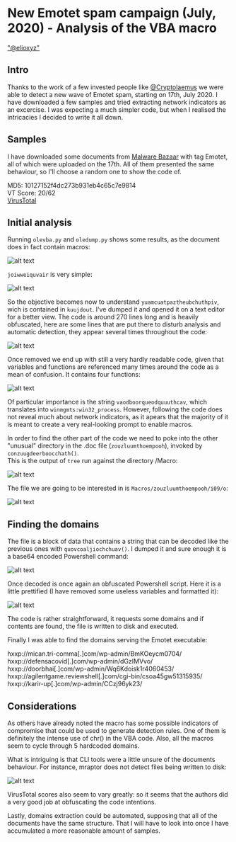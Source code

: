 # New Emotet spam campaign (July, 2020) - Analysis of the VBA macro

["@elioxyz"](https://twitter.com/elioxyz)

## Intro

Thanks to the work of a few invested people like [@Cryptolaemus](https://twitter.com/Cryptolaemus1) we were able to detect a new wave of Emotet spam, starting on 17th, July 2020.
I have downloaded a few samples and tried extracting network indicators as an excercise. I was expecting a much simpler code, but when I realised the intricacies I decided to write it all down.

## Samples

I have downloaded some documents from [Malware Bazaar](https://bazaar.abuse.ch/browse/) with tag Emotet, all of which were uploaded on the 17th. All of them presented the same behaviour, so I'll choose a random one to show the code of.

MD5: 10127152f4dc273b931eb4c65c7e9814 <br>
VT Score: 20/62 <br>
[VirusTotal](https://www.virustotal.com/gui/file/25941d1dac273e9438afe0bf0b3a913474ff21b6c559c8f9c5a1820eac5e6281/detection)

## Initial analysis

Running `olevba.py` and `oledump.py` shows some results, as the document does in fact contain macros:

![alt text](https://raw.githubusercontent.com/splashdot/splashdot.github.io/master/emotet/images/oledump_1.PNG)

`joiwweiquvair` is very simple:

![alt text](https://raw.githubusercontent.com/splashdot/splashdot.github.io/master/emotet/images/oledump_2.PNG)

So the objective becomes now to understand `yuamcuatpaztheubchuthpiv`, wich is contained in `kuujdout`. I've dumped it and opened it on a text editor for a better view.
The code is around 270 lines long and is heavily obfuscated, here are some lines that are put there to disturb analysis and automatic detection, they appear several times throughout the code:

![alt text](https://raw.githubusercontent.com/splashdot/splashdot.github.io/master/emotet/images/sublime_1.PNG)

Once removed we end up with still a very hardly readable code, given that variables and functions are referenced many times around the code as a mean of confusion. It contains four functions:

![alt text](https://raw.githubusercontent.com/splashdot/splashdot.github.io/master/emotet/images/sublime_2.PNG)

Of particular importance is the string `vaodboorqueodquuuthcav`, which translates into `winmgmts:win32_process`.
However, following the code does not reveal much about network indicators, as it apears that the majority of it is meant to create a very real-looking prompt to enable macros.

In order to find the other part of the code we need to poke into the other "unusual" directory in the .doc file (`zouzluumthoempooh`), invoked by `conzuugdeerboocchath()`. <br>
This is the output of `tree` run against the directory /Macro:

![alt text](https://raw.githubusercontent.com/splashdot/splashdot.github.io/master/emotet/images/tree_1.PNG)

The file we are going to be interested in is `Macros/zouzluumthoempooh/i09/o`:

![alt text](https://raw.githubusercontent.com/splashdot/splashdot.github.io/master/emotet/images/xxd_1.PNG)

## Finding the domains

The file is a block of data that contains a string that can be decoded like the previous ones with `quovcoaljiochchuav()`. I dumped it and sure enough it is a base64 encoded Powershell command:

![alt text](https://raw.githubusercontent.com/splashdot/splashdot.github.io/master/emotet/images/base64_d.PNG)

Once decoded is once again an obfuscated Powershell script.
Here it is a little prettified (I have removed some useless variables and formatted it):

![alt text](https://raw.githubusercontent.com/splashdot/splashdot.github.io/master/emotet/images/final_1.PNG)

The code is rather straightforward, it requests some domains and if contents are found, the file is written to disk and executed.

Finally I was able to find the domains serving the Emotet executable:

hxxp://mican.tri-comma[.]com/wp-admin/BmKOeycm0704/ <br>
hxxp://defensacovid[.]com/wp-admin/dGzIMVvo/ <br>
hxxp://doorbhai[.]com/wp-admin/Wq6Kdoisk1r4060453/ <br>
hxxp://agilentgame.reviewshell[.]com/cgi-bin/csoa45gw51315935/ <br>
hxxp://karir-up[.]com/wp-admin/CCzj96yk23/ <br>

## Considerations

As others have already noted the macro has some possible indicators of compromise that could be used to generate detection rules. One of them is definitely the intense use of chr() in the VBA code. Also, all the macros seem to cycle through 5 hardcoded domains.

What is intriguing is that CLI tools were a little unsure of the documents behaviour. For instance, mraptor does not detect files being written to disk:

![alt text](https://raw.githubusercontent.com/splashdot/splashdot.github.io/master/emotet/images/mraptor_1.PNG)

VirusTotal scores also seem to vary greatly: so it seems that the authors did a very good job at obfuscating the code intentions.

Lastly, domains extraction could be automated, supposing that all of the documents have the same structure. That I will have to look into once I have accumulated a more reasonable amount of samples.